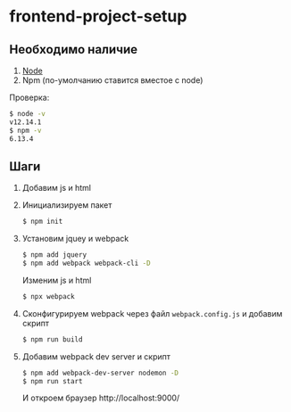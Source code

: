 # frontend-project-setup

## Необходимо наличие

1. [Node](https://nodejs.org/en/)
2. Npm (по-умолчанию ставится вместое с node)

Проверка:

```bash
$ node -v
v12.14.1
$ npm -v
6.13.4
```

## Шаги

1. Добавим js и html

2. Инициализируем пакет
   ```bash
   $ npm init
   ```

3. Установим jquey и webpack
   ```bash
   $ npm add jquery
   $ npm add webpack webpack-cli -D
   ```

   Изменим js и html

   ```bash
   $ npx webpack
   ```

4. Сконфигурируем webpack через файл `webpack.config.js` и добавим скрипт
   ```bash
   $ npm run build
   ```

5. Добавим webpack dev server и скрипт
   ```bash
   $ npm add webpack-dev-server nodemon -D
   $ npm run start
   ```

   И откроем браузер http://localhost:9000/
